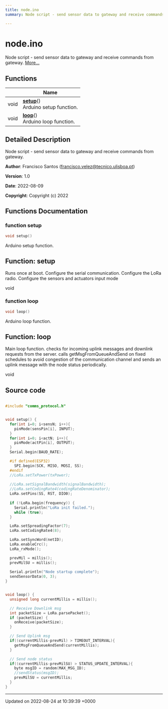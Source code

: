 ```yaml
---
title: node.ino
summary: Node script - send sensor data to gateway and receive commands from gateway. 

---
```


# node.ino

Node script - send sensor data to gateway and receive commands from gateway.  [More...](#detailed-description)

## Functions

|                | Name           |
| -------------- | -------------- |
| void | **[setup](/Node/Files/node_8ino/#function-setup)**()<br>Arduino setup function.  |
| void | **[loop](/Node/Files/node_8ino/#function-loop)**()<br>Arduino loop function.  |

## Detailed Description

Node script - send sensor data to gateway and receive commands from gateway. 

**Author**: Francisco Santos ([francisco.velez@tecnico.ulisboa.pt](mailto:francisco.velez@tecnico.ulisboa.pt)) 

**Version**: 1.0 

**Date**: 2022-08-09

**Copyright**: Copyright (c) 2022 

## Functions Documentation

### function setup

```cpp
void setup()
```

Arduino setup function. 


## Function: setup

Runs once at boot. Configure the serial communication. Configure the LoRa radio. Configure the sensors and actuators input mode

void 


### function loop

```cpp
void loop()
```

Arduino loop function. 


## Function: loop

Main loop function. checks for incoming uplink messages and downlink requests from the server. calls getMsgFromQueueAndSend on fixed schedules to avoid congestion of the communication channel and sends an uplink message with the node status periodically.

void 




## Source code

```cpp

#include "comms_protocol.h"


void setup() {
  for(int i=0; i<sensN; i++){
    pinMode(sensPin[i], INPUT); 
  }
  for(int i=0; i<actN; i++){
    pinMode(actPin[i], OUTPUT); 
  }
  Serial.begin(BAUD_RATE);

  #if defined(ESP32)
    SPI.begin(SCK, MISO, MOSI, SS);
  #endif
  //LoRa.setTxPower(txPower);
  
  //LoRa.setSignalBandwidth(signalBandwidth);
  //LoRa.setCodingRate4(codingRateDenominator);
  LoRa.setPins(SS, RST, DIO0);
  
  if (!LoRa.begin(frequency)) {
    Serial.println("LoRa init failed.");
    while (true);
  }

  LoRa.setSpreadingFactor(7);
  LoRa.setCodingRate4(8);

  LoRa.setSyncWord(netID);
  LoRa.enableCrc();
  LoRa_rxMode();

  prevMil = millis();
  prevMilSU = millis();
  
  Serial.println("Node startup complete");
  sendSensorData(0, 3);
}


void loop() {
  unsigned long currentMillis = millis();

  // Receive Downlink msg
  int packetSize = LoRa.parsePacket();
  if (packetSize) {
    onReceive(packetSize);
  }

  // Send Uplink msg
  if((currentMillis-prevMil) > TIMEOUT_INTERVAL){
    getMsgFromQueueAndSend(currentMillis);
  }

  // Send node status
  if((currentMillis-prevMilSU) > STATUS_UPDATE_INTERVAL){
    byte msgID = random(MAX_MSG_ID);
    //sendStatus(msgID);
    prevMilSU = currentMillis;
  }
}
```


-------------------------------

Updated on 2022-08-24 at 10:39:39 +0000
